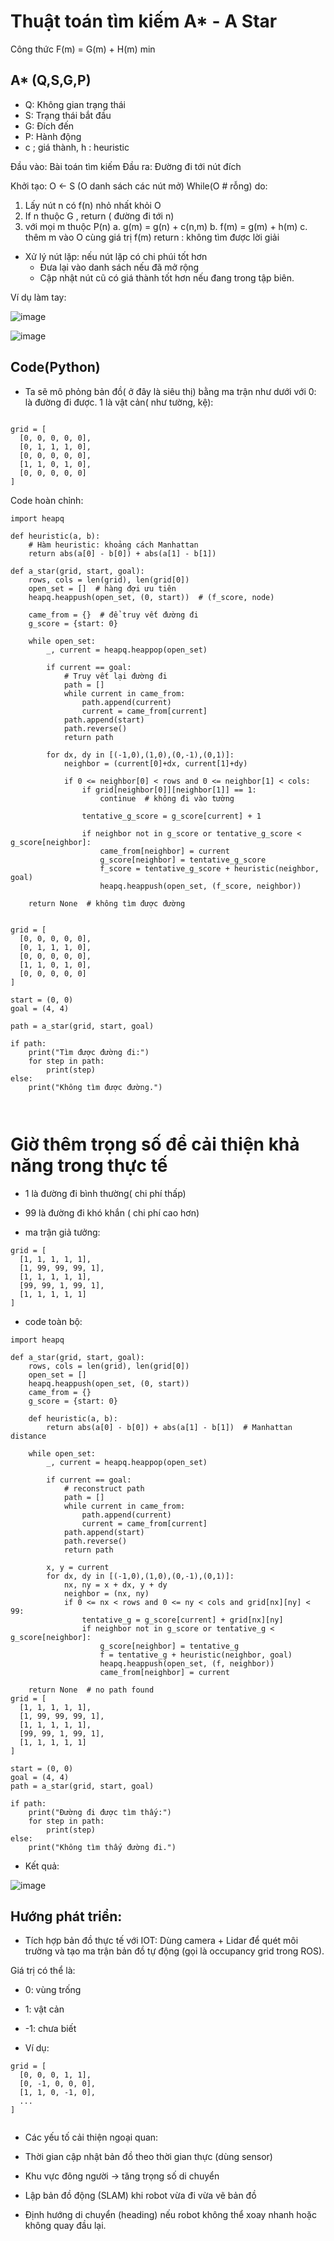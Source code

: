 # Thuật toán tìm kiếm A* - A Star

Công thức F(m) = G(m) + H(m) min

## A* (Q,S,G,P)

  - Q: Không gian trạng thái
  - S: Trạng thái bắt đầu
  - G: Đích đến
  - P: Hành động
  - c ; giá thành, h : heuristic

Đầu vào: Bài toán tìm kiếm
Đầu ra: Đường đi tới nút đích

Khởi tạo: O <- S (O danh sách các nút mở)
While(O # rỗng) do:
  1. Lấy nút n có f(n) nhỏ nhất khỏi O
  2. If n thuộc G , return ( đường đi tới n)
  3. với mọi m thuộc P(n)
     a. g(m) = g(n) + c(n,m)
     b. f(m) = g(m) + h(m)
     c. thêm m vào O cùng giá trị f(m)
 return : không tìm được lời giải

- Xử lý nút lặp: nếu nút lặp có chi phúi tốt hơn
    - Đưa lại vào danh sách nếu đã mở rộng
    - Cập nhật nút cũ có giá thành tốt hơn nếu đang trong tập biên.    

Ví dụ làm tay:

![image](https://github.com/user-attachments/assets/ba1933c2-eb32-46fc-bdb5-19ec8d9f2c33)


![image](https://github.com/user-attachments/assets/7108fdac-69c8-43ae-8e21-d26718f1627f)


## Code(Python)

- Ta sẽ mô phỏng bản đồ( ở đây là siêu thị) bằng ma trận như dưới với 0: là đường đi được. 1 là vật cản( như tường, kệ):


```

grid = [
  [0, 0, 0, 0, 0],
  [0, 1, 1, 1, 0],
  [0, 0, 0, 0, 0],
  [1, 1, 0, 1, 0],
  [0, 0, 0, 0, 0]
]
```


Code hoàn chỉnh:

```
import heapq

def heuristic(a, b):
    # Hàm heuristic: khoảng cách Manhattan
    return abs(a[0] - b[0]) + abs(a[1] - b[1])

def a_star(grid, start, goal):
    rows, cols = len(grid), len(grid[0])
    open_set = []  # hàng đợi ưu tiên
    heapq.heappush(open_set, (0, start))  # (f_score, node)
    
    came_from = {}  # để truy vết đường đi
    g_score = {start: 0}

    while open_set:
        _, current = heapq.heappop(open_set)

        if current == goal:
            # Truy vết lại đường đi
            path = []
            while current in came_from:
                path.append(current)
                current = came_from[current]
            path.append(start)
            path.reverse()
            return path

        for dx, dy in [(-1,0),(1,0),(0,-1),(0,1)]:
            neighbor = (current[0]+dx, current[1]+dy)

            if 0 <= neighbor[0] < rows and 0 <= neighbor[1] < cols:
                if grid[neighbor[0]][neighbor[1]] == 1:
                    continue  # không đi vào tường

                tentative_g_score = g_score[current] + 1

                if neighbor not in g_score or tentative_g_score < g_score[neighbor]:
                    came_from[neighbor] = current
                    g_score[neighbor] = tentative_g_score
                    f_score = tentative_g_score + heuristic(neighbor, goal)
                    heapq.heappush(open_set, (f_score, neighbor))

    return None  # không tìm được đường


grid = [
  [0, 0, 0, 0, 0],
  [0, 1, 1, 1, 0],
  [0, 0, 0, 0, 0],
  [1, 1, 0, 1, 0],
  [0, 0, 0, 0, 0]
]

start = (0, 0)
goal = (4, 4)

path = a_star(grid, start, goal)

if path:
    print("Tìm được đường đi:")
    for step in path:
        print(step)
else:
    print("Không tìm được đường.")



```
# Giờ thêm trọng số để cải thiện khả năng trong thực tế

- 1 là đường đi bình thường( chi phí thấp)
- 99 là đường đi khó khắn ( chi phí cao hơn)

- ma trận giả tưởng:
  
```
grid = [
  [1, 1, 1, 1, 1],
  [1, 99, 99, 99, 1],
  [1, 1, 1, 1, 1],
  [99, 99, 1, 99, 1],
  [1, 1, 1, 1, 1]
]
```

- code toàn bộ:
```
import heapq

def a_star(grid, start, goal):
    rows, cols = len(grid), len(grid[0])
    open_set = []
    heapq.heappush(open_set, (0, start))
    came_from = {}
    g_score = {start: 0}

    def heuristic(a, b):
        return abs(a[0] - b[0]) + abs(a[1] - b[1])  # Manhattan distance

    while open_set:
        _, current = heapq.heappop(open_set)

        if current == goal:
            # reconstruct path
            path = []
            while current in came_from:
                path.append(current)
                current = came_from[current]
            path.append(start)
            path.reverse()
            return path

        x, y = current
        for dx, dy in [(-1,0),(1,0),(0,-1),(0,1)]:
            nx, ny = x + dx, y + dy
            neighbor = (nx, ny)
            if 0 <= nx < rows and 0 <= ny < cols and grid[nx][ny] < 99:
                tentative_g = g_score[current] + grid[nx][ny]
                if neighbor not in g_score or tentative_g < g_score[neighbor]:
                    g_score[neighbor] = tentative_g
                    f = tentative_g + heuristic(neighbor, goal)
                    heapq.heappush(open_set, (f, neighbor))
                    came_from[neighbor] = current

    return None  # no path found
grid = [
  [1, 1, 1, 1, 1],
  [1, 99, 99, 99, 1],
  [1, 1, 1, 1, 1],
  [99, 99, 1, 99, 1],
  [1, 1, 1, 1, 1]
]

start = (0, 0)
goal = (4, 4)
path = a_star(grid, start, goal)

if path:
    print("Đường đi được tìm thấy:")
    for step in path:
        print(step)
else:
    print("Không tìm thấy đường đi.")

```
- Kết quả:

![image](https://github.com/user-attachments/assets/1af15230-3e90-4884-b883-572816acf41f)


## Hướng phát triển:

- Tích hợp bản đồ thực tế với IOT:
Dùng camera + Lidar để quét môi trường và tạo ma trận bản đồ tự động (gọi là occupancy grid trong ROS).

Giá trị có thể là:

 - 0: vùng trống

 - 1: vật cản

 - -1: chưa biết

- Ví dụ:

```
grid = [
  [0, 0, 0, 1, 1],
  [0, -1, 0, 0, 0],
  [1, 1, 0, -1, 0],
  ...
]


```
- Các yếu tố cải thiện ngoại quan:

- Thời gian cập nhật bản đồ theo thời gian thực (dùng sensor)

- Khu vực đông người → tăng trọng số di chuyển

- Lập bản đồ động (SLAM) khi robot vừa đi vừa vẽ bản đồ

- Định hướng di chuyển (heading) nếu robot không thể xoay nhanh hoặc không quay đầu lại.

